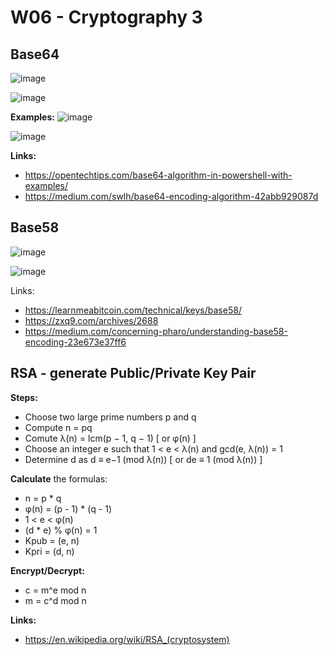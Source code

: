
# W06 - Cryptography 3


## Base64

![image](https://github.com/user-attachments/assets/ff46a28a-afa9-414c-a345-3568e332f486)

![image](https://github.com/user-attachments/assets/cc18a817-d2f7-488f-ba74-85a7a31694ff)

**Examples:**
 ![image](https://github.com/user-attachments/assets/b9d423a5-3c20-4572-b4e7-206c36c32374)

![image](https://github.com/user-attachments/assets/393e20b1-2047-462f-88b7-d07727b5f7d5)


**Links:**
- https://opentechtips.com/base64-algorithm-in-powershell-with-examples/
- https://medium.com/swlh/base64-encoding-algorithm-42abb929087d

## Base58

![image](https://github.com/user-attachments/assets/72b667ac-10df-4484-8fcb-9bf9cdc9ee30)

![image](https://github.com/user-attachments/assets/94e07d79-7911-4fe6-9161-f609c6590a08)


Links:
- https://learnmeabitcoin.com/technical/keys/base58/
- https://zxq9.com/archives/2688
- https://medium.com/concerning-pharo/understanding-base58-encoding-23e673e37ff6

## RSA - generate Public/Private Key Pair

**Steps:**
- Choose two large prime numbers p and q
- Compute n = pq
- Comute λ(n) = lcm(p − 1, q − 1)   [ or φ(n) ]
- Choose an integer e such that 1 < e < λ(n) and gcd(e, λ(n)) = 1
- Determine d as d ≡ e−1 (mod λ(n))   [ or de ≡ 1 (mod λ(n)) ]

**Calculate** the formulas:
- n = p * q 
- φ(n) = (p - 1) * (q - 1) 
- 1 < e < φ(n) 
- (d * e) % φ(n) = 1
- Kpub = (e, n) 
- Kpri = (d, n)

**Encrypt/Decrypt:**  
- c = m^e mod n
- m = c^d mod n



**Links:** 
- https://en.wikipedia.org/wiki/RSA_(cryptosystem)

